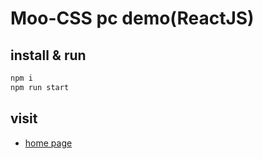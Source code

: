 # Moo-CSS pc demo(ReactJS)


## install & run

``` sh 
npm i
npm run start
```

## visit
- [home page](http://localhost:3000/pcIndex.html)